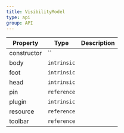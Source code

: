 ```yaml
---
title: VisibilityModel
type: api
group: API
---
```


Property | Type | Description 
---|---|---
constructor | `` |
body | `intrinsic` |
foot | `intrinsic` |
head | `intrinsic` |
pin | `reference` |
plugin | `intrinsic` |
resource | `reference` |
toolbar | `reference` |
